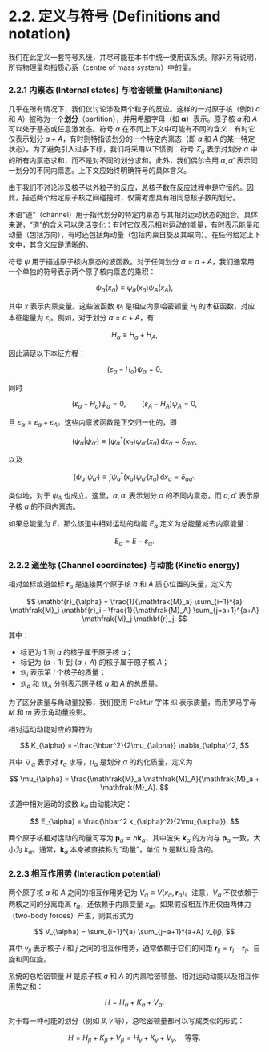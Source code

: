 # 2.2. 定义与符号 (Definitions and notation)

我们在此定义一套符号系统，并尽可能在本书中统一使用该系统。除非另有说明，所有物理量均指质心系（centre of mass system）中的量。
### 2.2.1 内禀态 (Internal states) 与哈密顿量 (Hamiltonians)

几乎在所有情况下，我们仅讨论涉及两个粒子的反应。这样的一对原子核（例如 $a$ 和 $A$）被称为一个**划分**（partition），并用希腊字母（如 $\pmb{\alpha}$）表示。原子核 $a$ 和 $A$ 可以处于基态或任意激发态。符号 $\alpha$ 在不同上下文中可能有不同的含义：有时它仅表示划分 $a + A$，有时则特指该划分的一个特定内禀态（即 $a$ 和 $A$ 的某一特定状态）。为了避免引入过多下标，我们将采用以下惯例：符号 $\Sigma_{\alpha}$ 表示对划分 $\alpha$ 中的所有内禀态求和，而不是对不同的划分求和。此外，我们偶尔会用 $\alpha, \alpha'$ 表示同一划分的不同内禀态。上下文应始终明确符号的具体含义。

由于我们不讨论涉及核子以外粒子的反应，总核子数在反应过程中是守恒的。因此，描述两个给定原子核之间碰撞时，仅需考虑具有相同总核子数的划分。

术语“道”（channel）用于指代划分的特定内禀态与其相对运动状态的组合。具体来说，“道”的含义可以灵活变化：有时它仅表示相对运动的能量，有时表示能量和动量（包括方向），有时还包括角动量（包括内禀自旋及其取向）。在任何给定上下文中，其含义应是清晰的。

符号 $\psi$ 用于描述原子核内禀态的波函数。对于任何划分 $\alpha = a + A$，我们通常用一个单独的符号表示两个原子核内禀态的乘积：

$$
\psi_{\alpha}(x_{\alpha}) \equiv \psi_{a}(x_{a}) \psi_{A}(x_{A}),
$$

其中 $x$ 表示内禀变量。这些波函数 $\psi_i$ 是相应内禀哈密顿量 $H_i$ 的本征函数，对应本征能量为 $\varepsilon_i$。例如，对于划分 $\alpha = a + A$，有

$$
H_{\alpha} \equiv H_a + H_A,
$$

因此满足以下本征方程：

$$
(\varepsilon_{\alpha} - H_{\alpha}) \psi_{\alpha} = 0,
$$

同时

$$
(\varepsilon_a - H_a) \psi_a = 0, \qquad (\varepsilon_A - H_A) \psi_A = 0,
$$

且 $\varepsilon_{\alpha} = \varepsilon_a + \varepsilon_A$。这些内禀波函数是正交归一化的，即

$$
(\psi_{\alpha} | \psi_{\alpha'}) \equiv \int \psi_{\alpha}^*(x_{\alpha}) \psi_{\alpha'}(x_{\alpha}) \, \mathrm{d}x_{\alpha} = \delta_{\alpha \alpha'},
$$

以及

$$
(\psi_a | \psi_{a'}) \equiv \int \psi_a^*(x_a) \psi_{a'}(x_a) \, \mathrm{d}x_a = \delta_{aa'}.
$$

类似地，对于 $\psi_A$ 也成立。这里，$\alpha, \alpha'$ 表示划分 $\alpha$ 的不同内禀态，而 $a, a'$ 表示原子核 $a$ 的不同内禀态。

如果总能量为 $E$，那么该道中相对运动的动能 $E_{\alpha}$ 定义为总能量减去内禀能量：

$$
E_{\alpha} = E - \varepsilon_{\alpha}.
$$

### 2.2.2 道坐标 (Channel coordinates) 与动能 (Kinetic energy)

相对坐标或道坐标 $\mathbf{r}_{\alpha}$ 是连接两个原子核 $a$ 和 $A$ 质心位置的矢量，定义为

$$
\mathbf{r}_{\alpha} = \frac{1}{\mathfrak{M}_a} \sum_{i=1}^{a} \mathfrak{M}_i \mathbf{r}_i - \frac{1}{\mathfrak{M}_A} \sum_{j=a+1}^{a+A} \mathfrak{M}_j \mathbf{r}_j,
$$

其中：
- 标记为 $1$ 到 $a$ 的核子属于原子核 $a$；
- 标记为 $(a+1)$ 到 $(a+A)$ 的核子属于原子核 $A$；
- $\mathfrak{M}_i$ 表示第 $i$ 个核子的质量；
- $\mathfrak{M}_a$ 和 $\mathfrak{M}_A$ 分别表示原子核 $a$ 和 $A$ 的总质量。

为了区分质量与角动量投影，我们使用 Fraktur 字体 $\mathfrak{M}$ 表示质量，而用罗马字母 $M$ 和 $m$ 表示角动量投影。

相对运动动能对应的算符为

$$
K_{\alpha} = -\frac{\hbar^2}{2\mu_{\alpha}} \nabla_{\alpha}^2,
$$

其中 $\nabla_{\alpha}$ 表示对 $\mathbf{r}_{\alpha}$ 求导，$\mu_{\alpha}$ 是划分 $\alpha$ 的约化质量，定义为

$$
\mu_{\alpha} = \frac{\mathfrak{M}_a \mathfrak{M}_A}{\mathfrak{M}_a + \mathfrak{M}_A}.
$$

该道中相对运动的波数 $k_{\alpha}$ 由动能决定：

$$
E_{\alpha} = \frac{\hbar^2 k_{\alpha}^2}{2\mu_{\alpha}}.
$$

两个原子核相对运动的动量可写为 $\mathbf{p}_{\alpha} = \hbar \mathbf{k}_{\alpha}$，其中波矢 $\mathbf{k}_{\alpha}$ 的方向与 $\mathbf{p}_{\alpha}$ 一致，大小为 $k_{\alpha}$。通常，$\mathbf{k}_{\alpha}$ 本身被直接称为“动量”，单位 $\hbar$ 是默认隐含的。

### 2.2.3 相互作用势 (Interaction potential)

两个原子核 $a$ 和 $A$ 之间的相互作用势记为 $V_{\alpha} \equiv V(x_{\alpha}, \mathbf{r}_{\alpha})$。注意，$V_{\alpha}$ 不仅依赖于两核之间的分离距离 $\mathbf{r}_{\alpha}$，还依赖于内禀变量 $x_{\alpha}$。如果假设相互作用仅由两体力（two-body forces）产生，则其形式为

$$
V_{\alpha} = \sum_{i=1}^{a} \sum_{j=a+1}^{a+A} v_{ij},
$$

其中 $v_{ij}$ 表示核子 $i$ 和 $j$ 之间的相互作用势，通常依赖于它们的间距 $\mathbf{r}_{ij} = \mathbf{r}_i - \mathbf{r}_j$、自旋和同位旋。

系统的总哈密顿量 $H$ 是原子核 $a$ 和 $A$ 的内禀哈密顿量、相对运动动能以及相互作用势之和：

$$
H = H_{\alpha} + K_{\alpha} + V_{\alpha}.
$$

对于每一种可能的划分（例如 $\beta, \gamma$ 等），总哈密顿量都可以写成类似的形式：

$$
H = H_{\beta} + K_{\beta} + V_{\beta} = H_{\gamma} + K_{\gamma} + V_{\gamma}, \quad \text{等等}.
$$
